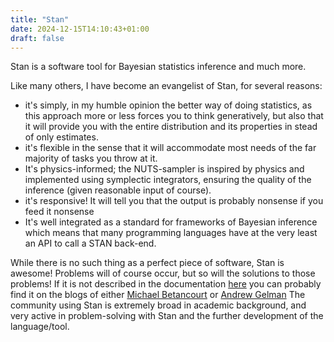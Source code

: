 ```yaml
---
title: "Stan"
date: 2024-12-15T14:10:43+01:00
draft: false
---
```


Stan is a software tool for Bayesian statistics inference and much more. 

Like many others, I have become an evangelist of Stan, for several reasons:
  - it's simply, in my humble opinion the better way of doing statistics, as this approach more or less forces you to think generatively, but also that it will provide you with the entire distribution and its properties in stead of only estimates. 
  - it's flexible in the sense that it will accommodate most needs of the far majority of tasks you throw at it. 
  - It's physics-informed; the NUTS-sampler is inspired by physics and implemented using symplectic integrators, ensuring the quality of the inference (given reasonable input of course). 
  - it's responsive! It will tell you that the output is probably nonsense if you feed it nonsense
  - It's well integrated as a standard for frameworks of Bayesian inference which means that many programming languages have at the very least an API to call a STAN back-end. 
    
While there is no such thing as a perfect piece of software, Stan is awesome!
Problems will of course occur, but so will the solutions to those problems!
If it is not described in the documentation [here](https://mc-stan.org/users/documentation/) you can probably find it on the blogs of either [Michael Betancourt](https://betanalpha.github.io/) or [Andrew Gelman](https://statmodeling.stat.columbia.edu/)
The community using Stan is extremely broad in academic background, and very active in problem-solving with Stan and the further development of the language/tool. 
